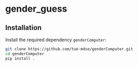 # gender_guess

## Installation

Install the required dependency `genderComputer`:

```bash
git clone https://github.com/tue-mdse/genderComputer.git
cd genderComputer
pip install .


